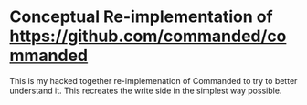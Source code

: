# Conceptual Re-implementation of https://github.com/commanded/commanded

This is my hacked together re-implemenation of Commanded to try to better understand it.
This recreates the write side in the simplest way possible.
